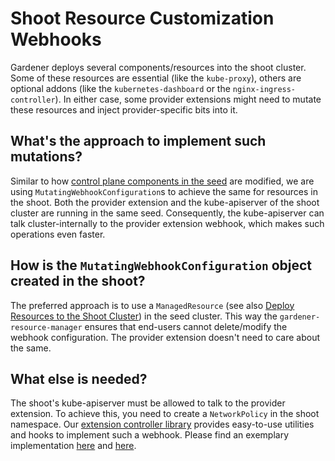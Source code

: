 # Shoot Resource Customization Webhooks

Gardener deploys several components/resources into the shoot cluster.
Some of these resources are essential (like the `kube-proxy`), others are optional addons (like the `kubernetes-dashboard` or the `nginx-ingress-controller`).
In either case, some provider extensions might need to mutate these resources and inject provider-specific bits into it.

## What's the approach to implement such mutations?

Similar to how [control plane components in the seed](controlplane-webhooks.md) are modified, we are using `MutatingWebhookConfiguration`s to achieve the same for resources in the shoot.
Both the provider extension and the kube-apiserver of the shoot cluster are running in the same seed.
Consequently, the kube-apiserver can talk cluster-internally to the provider extension webhook, which makes such operations even faster.

## How is the `MutatingWebhookConfiguration` object created in the shoot?

The preferred approach is to use a `ManagedResource` (see also [Deploy Resources to the Shoot Cluster](managedresources.md)) in the seed cluster.
This way the `gardener-resource-manager` ensures that end-users cannot delete/modify the webhook configuration.
The provider extension doesn't need to care about the same.

## What else is needed?

The shoot's kube-apiserver must be allowed to talk to the provider extension.
To achieve this, you need to create a `NetworkPolicy` in the shoot namespace.
Our [extension controller library](https://github.com/gardener/gardener/blob/master/extensions) provides easy-to-use utilities and hooks to implement such a webhook.
Please find an exemplary implementation [here](https://github.com/gardener/gardener-extension-provider-aws/tree/master/pkg/webhook/shoot) and [here](https://github.com/gardener/gardener-extension-provider-aws/blob/566fe4dd588c93821bc9d22c452203867457c930/cmd/gardener-extension-provider-aws/app/app.go#L170-L174).
